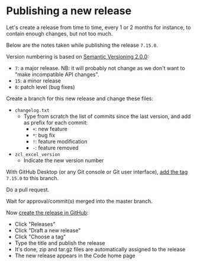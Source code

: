 # Publishing a new release

Let's create a release from time to time, every 1 or 2 months for instance, to contain enough changes, but not too much.

Below are the notes taken while publishing the release `7.15.0`.

Version numbering is based on [Semantic Versioning 2.0.0](https://semver.org/):
- `7`: a major release. NB: it will probably not change as we don't want to "make incompatible API changes".
- `15`: a minor release
- `0`: patch level (bug fixes)

Create a branch for this new release and change these files:
- `changelog.txt`
  - Type from scratch the list of commits since the last version, and add as prefix for each commit:
    - `+`: new feature
    - `*`: bug fix
    - `!`: feature modification
    - `-`: feature removed
- `zcl_excel_version`
  - Indicate the new version number

With GitHub Desktop (or any Git console or Git user interface), [add the tag](https://docs.github.com/en/desktop/contributing-and-collaborating-using-github-desktop/managing-commits/managing-tags) `7.15.0` to this branch.

Do a pull request.

Wait for approval/commit(s) merged into the master branch.

Now [create the release in GitHub](https://docs.github.com/en/repositories/releasing-projects-on-github/managing-releases-in-a-repository#creating-a-release):
- Click "Releases"
- Click "Draft a new release"
- Click "Choose a tag"
- Type the title and publish the release
- It's done, zip and tar.gz files are automatically assigned to the release
- The new release appears in the Code home page
